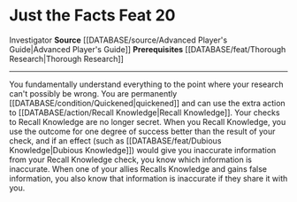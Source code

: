 ﻿---
feat: Just the Facts
id: '1482'
level: '20'
name: Just the Facts
prerequisite: '[[DATABASE/feat/Thorough Research|Thorough Research]]'
rarity: Common
source: '[[DATABASE/source/Advanced Player''s Guide|Advanced Player''s Guide]]'
trait:
- '[[DATABASE/trait/Investigator|Investigator]]'
type: Feat

---
# Just the Facts <span class="item-type">Feat 20</span>

<span class="item-trait">Investigator</span>
**Source** [[DATABASE/source/Advanced Player's Guide|Advanced Player's Guide]] 
**Prerequisites** [[DATABASE/feat/Thorough Research|Thorough Research]]

---
You fundamentally understand everything to the point where your research can't possibly be wrong. You are permanently [[DATABASE/condition/Quickened|quickened]] and can use the extra action to [[DATABASE/action/Recall Knowledge|Recall Knowledge]]. Your checks to Recall Knowledge are no longer secret. When you Recall Knowledge, you use the outcome for one degree of success better than the result of your check, and if an effect (such as [[DATABASE/feat/Dubious Knowledge|Dubious Knowledge]]) would give you inaccurate information from your Recall Knowledge check, you know which information is inaccurate. When one of your allies Recalls Knowledge and gains false information, you also know that information is inaccurate if they share it with you.